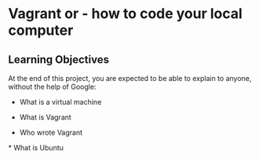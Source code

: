 # Vagrant or - how to code your local computer 

## Learning Objectives

At the end of this project, you are expected to be able to explain to anyone, without the help of Google:

* What is a virtual machine

* What is Vagrant

* Who wrote Vagrant

* What is Ubuntu
